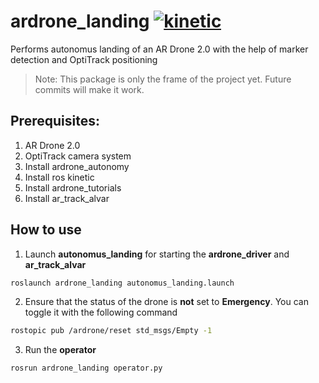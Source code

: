 # ardrone_landing [![kinetic](https://img.shields.io/badge/ros-kinetic-blue.svg)](http://wiki.ros.org/kinetic)
Performs autonomus landing of an AR Drone 2.0 with the help of marker detection and OptiTrack positioning
> Note: This package is only the frame of the project yet. Future commits will make it work.

## Prerequisites:
1. AR Drone 2.0
2. OptiTrack camera system
3. Install ardrone_autonomy
4. Install ros kinetic
5. Install ardrone_tutorials
6. Install ar_track_alvar

## How to use
1. Launch **autonomus_landing** for starting the **ardrone_driver** and **ar_track_alvar**  
```bash
roslaunch ardrone_landing autonomus_landing.launch
```
2. Ensure that the status of the drone is **not** set to **Emergency**. You can toggle it with the following command  
```bash
rostopic pub /ardrone/reset std_msgs/Empty -1
```
3. Run the **operator**  
```bash
rosrun ardrone_landing operator.py
```
